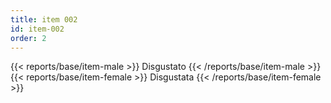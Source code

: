 ```yaml
---
title: item 002
id: item-002
order: 2
---
```

{{< reports/base/item-male >}}
  Disgustato
{{< /reports/base/item-male >}}
{{< reports/base/item-female >}}
  Disgustata
{{< /reports/base/item-female >}}
